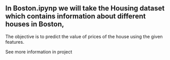 ## In Boston.ipynp we will take the Housing dataset which contains information about different houses in Boston, 
The objective is to predict the value of prices of the house using the given features.


See more information in project
